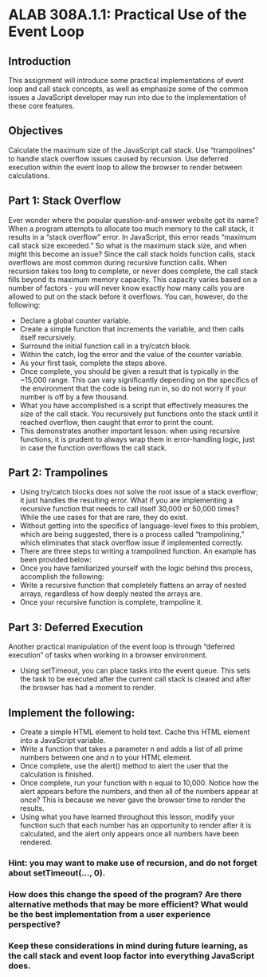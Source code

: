 # ALAB 308A.1.1: Practical Use of the Event Loop

## Introduction
This assignment will introduce some practical implementations of event loop and call stack concepts, as well as emphasize some of the common issues a JavaScript developer may run into due to the implementation of these core features.

## Objectives
Calculate the maximum size of the JavaScript call stack.
Use “trampolines” to handle stack overflow issues caused by recursion.
Use deferred execution within the event loop to allow the browser to render between calculations.

## Part 1: Stack Overflow
Ever wonder where the popular question-and-answer website got its name? When a program attempts to allocate too much memory to the call stack, it results in a “stack overflow” error. In JavaScript, this error reads “maximum call stack size exceeded.”
So what is the maximum stack size, and when might this become an issue?
Since the call stack holds function calls, stack overflows are most common during recursive function calls. When recursion takes too long to complete, or never does complete, the call stack fills beyond its maximum memory capacity.
This capacity varies based on a number of factors - you will never know exactly how many calls you are allowed to put on the stack before it overflows.
You can, however, do the following:
- Declare a global counter variable.
- Create a simple function that increments the variable, and then calls itself recursively.
- Surround the initial function call in a try/catch block.
- Within the catch, log the error and the value of the counter variable.
- As your first task, complete the steps above.
- Once complete, you should be given a result that is typically in the ~15,000 range. This can vary significantly depending on the specifics of the environment that the code is being run in, so do not worry if your number is off by a few thousand.
- What you have accomplished is a script that effectively measures the size of the call stack. You recursively put functions onto the stack until it reached overflow, then caught that error to print the count.
- This demonstrates another important lesson: when using recursive functions, it is prudent to always wrap them in error-handling logic, just in case the function overflows the call stack.
## Part 2: Trampolines
- Using try/catch blocks does not solve the root issue of a stack overflow; it just handles the resulting error. What if you are implementing a recursive function that needs to call itself 30,000 or 50,000 times? While the use cases for that are rare, they do exist.
- Without getting into the specifics of language-level fixes to this problem, which are being suggested, there is a process called “trampolining,” which eliminates that stack overflow issue if implemented correctly.
- There are three steps to writing a trampolined function. An example has been provided below:
- Once you have familiarized yourself with the logic behind this process, accomplish the following:
- Write a recursive function that completely flattens an array of nested arrays, regardless of how deeply nested the arrays are.
- Once your recursive function is complete, trampoline it.
## Part 3: Deferred Execution
Another practical manipulation of the event loop is through “deferred execution” of tasks when working in a browser environment. 
- Using setTimeout, you can place tasks into the event queue. This sets the task to be executed after the current call stack is cleared and after the browser has had a moment to render.

## Implement the following:
- Create a simple HTML element to hold text. Cache this HTML element into a JavaScript variable.
- Write a function that takes a parameter n and adds a list of all prime numbers between one and n to your HTML element.
- Once complete, use the alert() method to alert the user that the calculation is finished.
- Once complete, run your function with n equal to 10,000. Notice how the alert appears before the numbers, and then all of the numbers appear at once? This is because we never gave the browser time to render the results.
- Using what you have learned throughout this lesson, modify your function such that each number has an opportunity to render after it is calculated, and the alert only appears once all numbers have been rendered.
### Hint: you may want to make use of recursion, and do not forget about setTimeout(..., 0).
### How does this change the speed of the program? Are there alternative methods that may be more efficient? What would be the best implementation from a user experience perspective?
### Keep these considerations in mind during future learning, as the call stack and event loop factor into everything JavaScript does.

